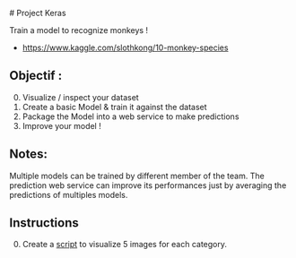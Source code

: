 # Project Keras

Train a model to recognize monkeys !
- https://www.kaggle.com/slothkong/10-monkey-species

## Objectif :

0. Visualize / inspect your dataset
1. Create a basic Model & train it against the dataset
2. Package the Model into a web service to make predictions
3. Improve your model !

## Notes:
Multiple models can be trained by different member of the team.
The prediction web service can improve its performances just by averaging the predictions of multiples models.


## Instructions

0. Create a [script](project/visualize_script.py) to visualize 5 images for each category.